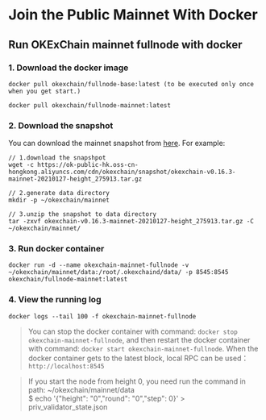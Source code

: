 <!--
order: 4
-->

# Join the Public Mainnet With Docker
## Run OKExChain mainnet fullnode with docker

### 1. Download the docker image

```
docker pull okexchain/fullnode-base:latest (to be executed only once when you get start.)

docker pull okexchain/fullnode-mainnet:latest
```

### 2. Download the snapshot
You can download the mainnet snapshot from [here](https://okexchain-docs.readthedocs.io/en/latest/resources/snapshot.html). For example:

```shell
// 1.download the snapshpot
wget -c https://ok-public-hk.oss-cn-hongkong.aliyuncs.com/cdn/okexchain/snapshot/okexchain-v0.16.3-mainnet-20210127-height_275913.tar.gz

// 2.generate data directory
mkdir -p ~/okexchain/mainnet

// 3.unzip the snapshot to data directory
tar -zxvf okexchain-v0.16.3-mainnet-20210127-height_275913.tar.gz -C ~/okexchain/mainnet/
```


### 3. Run docker container

```
docker run -d --name okexchain-mainnet-fullnode -v ~/okexchain/mainnet/data:/root/.okexchaind/data/ -p 8545:8545 okexchain/fullnode-mainnet:latest
```


### 4. View the running log

```
docker logs --tail 100 -f okexchain-mainnet-fullnode
```


>  You can stop the docker container with command: `docker stop okexchain-mainnet-fullnode`, and then restart the docker container with command: `docker start okexchain-mainnet-fullnode`. When the docker container gets to the latest block, local RPC can be used：`http://localhost:8545`

>  If you start the node from height 0, you need run the command in path: ~/okexchain/mainnet/data   
$ echo '{"height": "0","round": "0","step": 0}' > priv_validator_state.json
